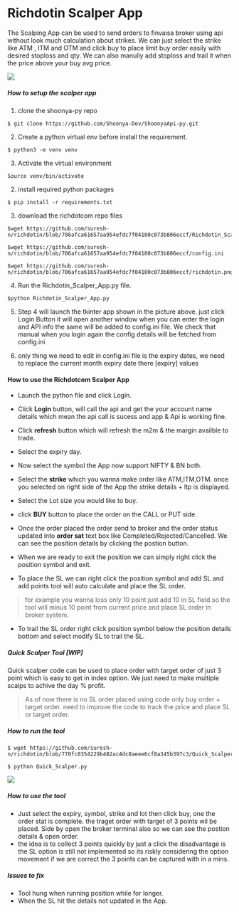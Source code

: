 # Richdotin Scalper App

The Scalping App can be used to send orders to finvaisa broker using api without look much calculation about strikes. We can just select the strike like ATM , ITM and OTM and click buy to place limit buy order easily with desired stoploss and qty. We can also manully add stoploss and trail it when the price above your buy avg price. 

![](https://i.imgur.com/DcLxofj.png)


##### How to setup the scalper app 

1. clone the shoonya-py repo 

```
$ git clone https://github.com/Shoonya-Dev/ShoonyaApi-py.git

```
2. Create a python virtual env before install the requirement.

```
$ python3 -m venv venv
```

3. Activate the virtual environment

```
Source venv/bin/activate
```

2. install required python packages  

`$ pip install -r requirements.txt`

3. download the richdotcom repo files 

```
$wget https://github.com/suresh-n/richdotin/blob/706afca61657aa954efdc7f04100c073b806eccf/Richdotin_Scalper_App.py
```

```
$wget https://github.com/suresh-n/richdotin/blob/706afca61657aa954efdc7f04100c073b806eccf/config.ini

$wget https://github.com/suresh-n/richdotin/blob/706afca61657aa954efdc7f04100c073b806eccf/richdotin.png

```
4. Run the Richdotin_Scalper_App.py file. 

```
$python Richdotin_Scalper_App.py

```

5. Step 4 will launch the tkinter app shown in the picture above. just click Login Button it will open another window when you can enter the login and API info the same will be added to config.ini file. We check that manual when you login again the config details will be fetched from config.ini

6. only thing we need to edit in config.ini file is the expiry dates, we need to replace the current month expiry date there [expiry] values

#### How to use the Richdotcom Scalper App 

* Launch the python file and click Login.

* Click **Login** button, will call the api and get the your account name details which mean the api call is sucess and app & Api is working fine.

* Click **refresh** button which will  refresh the m2m & the margin availble to trade.

* Select the expiry day.

* Now select the symbol the App now support NIFTY & BN both. 

* Select the **strike** which you wanna make order like ATM,ITM,OTM. once you selected on right side of the App the strike details + ltp is displayed. 

* Select the Lot size you would like to buy. 

* click **BUY** button to place the order on the CALL or PUT side.

* Once the order placed the order send to broker and the order status updated into **order sat** text box like Completed/Rejected/Cancelled. We can see the position details by clicking the postion button. 

* When we are ready to exit the position we can simply right  click the position symbol and exit.

* To place the SL we can right click the position symbol and add SL and add points tool will auto calculate and place the SL order. 
> for example you wanna loss only 10 point just add 10 in SL field so the tool will minus 10 point from current price and place SL order in broker system. 

* To trail the SL order right click position symbol below the position details bottom and select modify SL to trail the SL. 

##### Quick Scalper Tool [WIP]

Quick scalper code can be used to place order with target order of just 3 point which is easy to get in index option. We just need to make multiple scalps to achive the day % profit.

> As of now there is no SL order placed using code only buy order + target order. need to improve the code to track the price and place SL or target order. 

##### How to run the tool 

```
$ wget https://github.com/suresh-n/richdotin/blob/770fc0354229b482ac4dc8aeee6cf8a345b397c3/Quick_Scalper.py
```

```
$ python Quick_Scalper.py

```

![](https://i.imgur.com/SU6YZ2C.png)

##### How to use the tool 

* Just select the expiry, symbol, strike and lot then click buy, one the order stat is complete. the traget order with target of 3 points wil be placed. Side by open the broker terminal also so we can see the postion details & open order. 
* the idea is to collect 3 points quickly by just a click the disadvantage is the SL option is still not implemented so its riskly considering the option movement if we are correct the 3 points can be captured with in a mins. 

##### Issues to fix

* Tool hung  when running position while for longer. 
* When the SL hit the details not updated in the App. 

